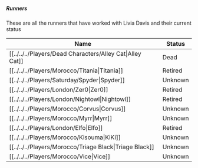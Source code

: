 ##### Runners
These are all the runners that have worked with Livia Davis and their current status

Name | Status
-------- | -------
[[../../../Players/Dead Characters/Alley Cat\|Alley Cat]] | Dead
[[../../../Players/Morocco/Titania\|Titania]]  | Retired
[[../../../Players/Saturday/Spyder\|Spyder]]  |  Unknown
[[../../../Players/London/Zer0\|Zer0]]  |  Retired
[[../../../Players/London/Nightowl\|Nightowl]]  |  Retired
[[../../../Players/Morocco/Corvus\|Corvus]]  |  Unknown
[[../../../Players/Morocco/Myrr\|Myrr]]  |  Unknown
[[../../../Players/London/Elfo\|Elfo]]  |  Retired
[[../../../Players/Morocco/Kisouma\|KiKi]]  |  Unknown
[[../../../Players/Morocco/Triage Black\|Triage Black]]  |  Unknown
[[../../../Players/Morocco/Vice\|Vice]]  |  Unknown

